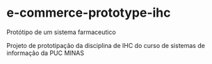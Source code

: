 # e-commerce-prototype-ihc

Protótipo de um sistema farmaceutico

Projeto de prototipação da disciplina de IHC do curso de sistemas de informação da PUC MINAS
